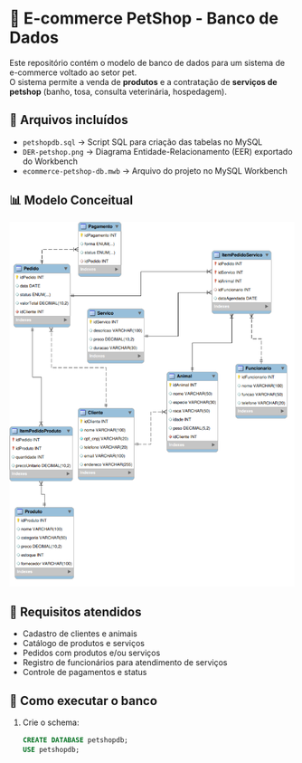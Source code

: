# 🐾 E-commerce PetShop - Banco de Dados

Este repositório contém o modelo de banco de dados para um sistema de e-commerce voltado ao setor pet.  
O sistema permite a venda de **produtos** e a contratação de **serviços de petshop** (banho, tosa, consulta veterinária, hospedagem).

## 📂 Arquivos incluídos
- `petshopdb.sql` → Script SQL para criação das tabelas no MySQL  
- `DER-petshop.png` → Diagrama Entidade-Relacionamento (EER) exportado do Workbench  
- `ecommerce-petshop-db.mwb` → Arquivo do projeto no MySQL Workbench  

## 📊 Modelo Conceitual
![DER do Sistema](DER-petshop.png)

## 📝 Requisitos atendidos
- Cadastro de clientes e animais  
- Catálogo de produtos e serviços  
- Pedidos com produtos e/ou serviços  
- Registro de funcionários para atendimento de serviços  
- Controle de pagamentos e status  

## 🚀 Como executar o banco
1. Crie o schema:
   ```sql
   CREATE DATABASE petshopdb;
   USE petshopdb;
